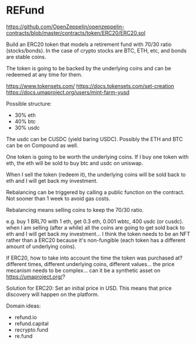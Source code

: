 # REFund

https://github.com/OpenZeppelin/openzeppelin-contracts/blob/master/contracts/token/ERC20/ERC20.sol

Build an ERC20 token that models a retirement fund with 70/30 ratio (stocks/bonds). In the case of crypto stocks are BTC, ETH, etc, and bonds are stable coins.

The token is going to be backed by the underlying coins and can be redeemed at any time for them.

https://www.tokensets.com/
https://docs.tokensets.com/set-creation
https://docs.umaproject.org/users/mint-farm-yusd

Possible structure:
- 30% eth
- 40% btc
- 30% usdc

The usdc can be CUSDC (yield baring USDC). Possibly the ETH and BTC can be on Compound as well.

One token is going to be worth the underlying coins. If I buy one token with eth, the eth will be sold to buy btc and usdc on uniswap.

When I sell the token (redeem it), the underlying coins will be sold back to eth and I will get back my investment.

Rebalancing can be triggered by calling a public function on the contract. Not sooner than 1 week to avoid gas costs.

Rebalancing means selling coins to keep the 70/30 ratio.

e.g. buy 1 BRL70 with 1 eth, get 0.3 eth, 0.001 wbtc, 400 usdc (or cusdc). when I am selling (after a while) all the coins are going to get sold back to eth and I will get back my investment... I think the token needs to be an NFT rather than a ERC20 because it's non-fungible (each token has a different amount of underlying coins).

If ERC20, how to take into account the time the token was purchased at? different times, different underlying coins, different values... the price mecanism needs to be complex... can it be a synthetic asset on https://umaproject.org/?

Solution for ERC20: Set an initial price in USD. This means that price discovery will happen on the platform.

Domain ideas:
- refund.io
- refund.capital
- recrypto.fund
- re.fund
